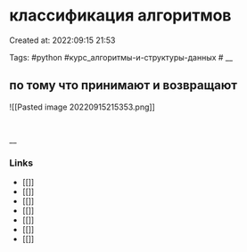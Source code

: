 # классификация алгоритмов

Created at: 2022:09:15 21:53

Tags: #python  #курс_алгоритмы-и-структуры-данных    #
__ 

## по тому что принимают и возвращают
![[Pasted image 20220915215353.png]]
``` python 



```

__

### Links

- [[]]
- [[]]
- [[]]
- [[]]
- [[]]
- [[]]
- [[]]
